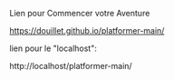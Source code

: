 Lien pour Commencer votre Aventure

https://douillet.github.io/platformer-main/

lien pour le "localhost":

http://localhost/platformer-main/
